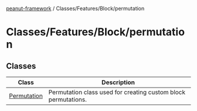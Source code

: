 [peanut-framework](../../../../modules.md) / Classes/Features/Block/permutation

# Classes/Features/Block/permutation

## Classes

| Class | Description |
| ------ | ------ |
| [Permutation](classes/Permutation.md) | Permutation class used for creating custom block permutations. |
